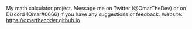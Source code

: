 My math calculator project.
Message me on Twitter (@OmarTheDev) or on Discord (Omar#0666) if you have any suggestions or feedback.
Website: https://omarthecoder.github.io
